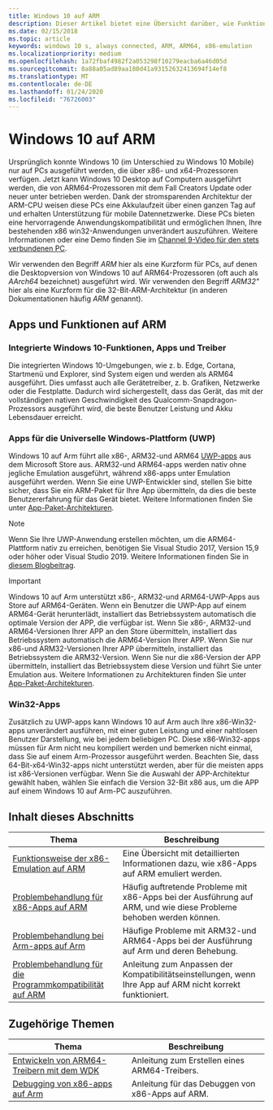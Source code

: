 ```yaml
---
title: Windows 10 auf ARM
description: Dieser Artikel bietet eine Übersicht darüber, wie Funktionen und Apps auf ARM ausgeführt werden, welche Einschränkungen bestehen und wo Sie weitere Informationen erhalten können.
ms.date: 02/15/2018
ms.topic: article
keywords: windows 10 s, always connected, ARM, ARM64, x86-emulation
ms.localizationpriority: medium
ms.openlocfilehash: 1a72fbaf4982f2a053298f10279eacba6a46d05d
ms.sourcegitcommit: 8a88a05ad89aa180d41a93152632413694f14ef8
ms.translationtype: MT
ms.contentlocale: de-DE
ms.lasthandoff: 01/24/2020
ms.locfileid: "76726003"
---
```

# <a name="windows-10-on-arm"></a>Windows 10 auf ARM
Ursprünglich konnte Windows 10 (im Unterschied zu Windows 10 Mobile) nur auf PCs ausgeführt werden, die über x86- und x64-Prozessoren verfügen. Jetzt kann Windows 10 Desktop auf Computern ausgeführt werden, die von ARM64-Prozessoren mit dem Fall Creators Update oder neuer unter betrieben werden. Dank der stromsparenden Architektur der ARM-CPU weisen diese PCs eine Akkulaufzeit über einen ganzen Tag auf und erhalten Unterstützung für mobile Datennetzwerke. Diese PCs bieten eine hervorragende Anwendungskompatibilität und ermöglichen Ihnen, Ihre bestehenden x86 win32-Anwendungen unverändert auszuführen. Weitere Informationen oder eine Demo finden Sie im [Channel 9-Video für den stets verbundenen PC](https://channel9.msdn.com/Events/Build/2017/P4171).

Wir verwenden den Begriff *ARM* hier als eine Kurzform für PCs, auf denen die Desktopversion von Windows 10 auf ARM64-Prozessoren (oft auch als *AArch64* bezeichnet) ausgeführt wird.  Wir verwenden den Begriff *ARM32"* hier als eine Kurzform für die 32-Bit-ARM-Architektur (in anderen Dokumentationen häufig *ARM* genannt).

## <a name="apps-and-experiences-on-arm"></a>Apps und Funktionen auf ARM

### <a name="built-in-windows-10-experiences-apps-and-drivers"></a>Integrierte Windows 10-Funktionen, Apps und Treiber
Die integrierten Windows 10-Umgebungen, wie z. b. Edge, Cortana, Startmenü und Explorer, sind System eigen und werden als ARM64 ausgeführt. Dies umfasst auch alle Gerätetreiber, z. b. Grafiken, Netzwerke oder die Festplatte. Dadurch wird sichergestellt, dass das Gerät, das mit der vollständigen nativen Geschwindigkeit des Qualcomm-Snapdragon-Prozessors ausgeführt wird, die beste Benutzer Leistung und Akku Lebensdauer erreicht.

### <a name="universal-windows-platform-uwp-apps"></a>Apps für die Universelle Windows-Plattform (UWP)
Windows 10 auf Arm führt alle x86-, ARM32-und ARM64 [UWP-apps](../get-started/universal-application-platform-guide.md) aus dem Microsoft Store aus. ARM32-und ARM64-apps werden nativ ohne jegliche Emulation ausgeführt, während x86-apps unter Emulation ausgeführt werden. Wenn Sie eine UWP-Entwickler sind, stellen Sie bitte sicher, dass Sie ein ARM-Paket für Ihre App übermitteln, da dies die beste Benutzererfahrung für das Gerät bietet. Weitere Informationen finden Sie unter [App-Paket-Architekturen](/windows/msix/package/device-architecture).

>[!NOTE]
> Wenn Sie Ihre UWP-Anwendung erstellen möchten, um die ARM64-Plattform nativ zu erreichen, benötigen Sie Visual Studio 2017, Version 15,9 oder höher oder Visual Studio 2019. Weitere Informationen finden Sie in [diesem Blogbeitrag](https://blogs.windows.com/buildingapps/2018/11/15/official-support-for-windows-10-on-arm-development).


>[!IMPORTANT]
> Windows 10 auf Arm unterstützt x86-, ARM32-und ARM64-UWP-Apps aus Store auf ARM64-Geräten. Wenn ein Benutzer die UWP-App auf einem ARM64-Gerät herunterlädt, installiert das Betriebssystem automatisch die optimale Version der APP, die verfügbar ist. Wenn Sie x86-, ARM32-und ARM64-Versionen Ihrer APP an den Store übermitteln, installiert das Betriebssystem automatisch die ARM64-Version Ihrer APP. Wenn Sie nur x86-und ARM32-Versionen Ihrer APP übermitteln, installiert das Betriebssystem die ARM32-Version. Wenn Sie nur die x86-Version der APP übermitteln, installiert das Betriebssystem diese Version und führt Sie unter Emulation aus. Weitere Informationen zu Architekturen finden Sie unter [App-Paket-Architekturen](/windows/msix/package/device-architecture).

### <a name="win32-apps"></a>Win32-Apps
Zusätzlich zu UWP-apps kann Windows 10 auf Arm auch Ihre x86-Win32-apps unverändert ausführen, mit einer guten Leistung und einer nahtlosen Benutzer Darstellung, wie bei jedem beliebigen PC. Diese x86-Win32-apps müssen für Arm nicht neu kompiliert werden und bemerken nicht einmal, dass Sie auf einem Arm-Prozessor ausgeführt werden. Beachten Sie, dass 64-Bit-x64-Win32-apps nicht unterstützt werden, aber für die meisten apps ist x86-Versionen verfügbar.  Wenn Sie die Auswahl der APP-Architektur gewählt haben, wählen Sie einfach die Version 32-Bit x86 aus, um die APP auf einem Windows 10 auf Arm-PC auszuführen.

## <a name="in-this-section"></a>Inhalt dieses Abschnitts
|Thema | Beschreibung |
|-----|-----|
|[Funktionsweise der x86-Emulation auf ARM](apps-on-arm-x86-emulation.md)|Eine Übersicht mit detaillierten Informationen dazu, wie x86-Apps auf ARM emuliert werden.|
|[Problembehandlung für x86-Apps auf ARM](apps-on-arm-troubleshooting-x86.md)|Häufig auftretende Probleme mit x86-Apps bei der Ausführung auf ARM, und wie diese Probleme behoben werden können. |
|[Problembehandlung bei Arm-apps auf Arm](apps-on-arm-troubleshooting-arm32.md)|Häufige Probleme mit ARM32-und ARM64-Apps bei der Ausführung auf Arm und deren Behebung. |
|[Problembehandlung für die Programmkompatibilität auf ARM](apps-on-arm-program-compat-troubleshooter.md)|Anleitung zum Anpassen der Kompatibilitätseinstellungen, wenn Ihre App auf ARM nicht korrekt funktioniert. |

## <a name="related-topics"></a>Zugehörige Themen
|Thema | Beschreibung |
|-----|-----|
|[Entwickeln von ARM64-Treibern mit dem WDK](https://docs.microsoft.com/windows-hardware/drivers/develop/building-arm64-drivers)|Anleitung zum Erstellen eines ARM64-Treibers. |
| [Debugging von x86-apps auf Arm](https://docs.microsoft.com/windows-hardware/drivers/debugger/debugging-arm64) | Anleitung für das Debuggen von x86-Apps auf ARM. |
